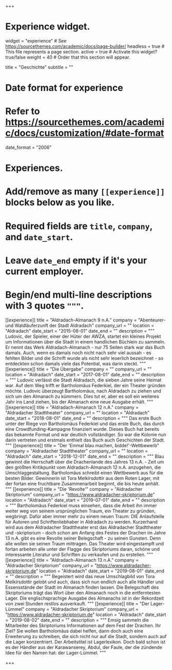 +++
# Experience widget.
widget = "experience"  # See https://sourcethemes.com/academic/docs/page-builder/
headless = true  # This file represents a page section.
active = true  # Activate this widget? true/false
weight = 40  # Order that this section will appear.

title = "Geschichte"
subtitle = ""

# Date format for experience
#   Refer to https://sourcethemes.com/academic/docs/customization/#date-format
date_format = "2006"

# Experiences.
#   Add/remove as many `[[experience]]` blocks below as you like.
#   Required fields are `title`, `company`, and `date_start`.
#   Leave `date_end` empty if it's your current employer.
#   Begin/end multi-line descriptions with 3 quotes `"""`.
[[experience]]
  title = "Aldradach-Almanach 9 n.A."
  company = "Abenteurer- und Waldläuferzunft der Stadt Aldradach"
  company_url = ""
  location = "Aldradach"
  date_start = "2015-08-01"
  date_end = ""
  description = """
  Ludovic, der Spieler, einer der Hüter der AWZA, startet ein kleines
  Projekt um Informationen über die Stadt in einem handlichen Büchlein
  zu sammeln. Er nennt das Werk Aldradach-Almanach - nur 75 Seiten stark
  war das Buch damals. Auch, wenn es damals noch nicht nach sehr viel
  aussah - es fehlten Bilder und die Schrift wurde als nicht sehr leserlich
  bezeichnet - so entdeckten schon damals viele das Potential, was darin
  steckt.
  """
[[experience]]
  title = "Die Übergabe"
  company = ""
  company_url = ""
  location = "Aldradach"
  date_start = "2017-08-01"
  date_end = ""
  description = """
  Ludovic verlässt die Stadt Aldradach, die sieben Jahre seine Heimat war.
  Auf dem Weg trifft er Bartholomäus Federkiel, der ein Theater gründen möchte.
  Ludovic überzeugt Bartholomäus, nach Aldradach zu ziehen und sich um den
  Almanach zu kümmern. Dies tut er, aber es soll ein weiteres Jahr ins Land
  ziehen, bis der Almanach eine neue Ausgabe erhält.
  """
[[experience]]
  title = "Aldradach-Almanach 12 n.A."
  company = "Aldradacher Stadttheater"
  company_url = ""
  location = "Aldradach"
  date_start = "2018-08-01"
  date_end = ""
  description = """
  Das erste Buch unter der Riege von Bartholomäus Federkiel und das erste Buch,
  das durch eine Crowdfunding-Kampagne finanziert wurde. Dieses Buch hat bereits
  das bekannte Format und war deutlich vollständiger. So war die Kolonie nun
  darin vertreten und erstmals enthielt das Buch auch Geschichten der Stadt.
  """
[[experience]]
  title = "Der 'Einmal blau machen, bidde!'-Wettbewerb"
  company = "Aldradacher Stadttheater"
  company_url = ""
  location = "Aldradach"
  date_start = "2018-12-01"
  date_end = ""
  description = """
  Blau gewinnt die Herrschaft über die Drachenlande des Jahres 13 n.A. - Zeit
  um den größten Kritikpunkt vom Aldradach-Almanach 12 n.A. anzugehen, die
  Umschlaggestaltung. Bartholomäus schreibt einen Wettbewerb aus für die besten
  Bilder. Gewinnerin ist Tora Melkírsdottír aus dem Roten Lager, mit der fortan
  eine fruchtbare Zusammenarbeit beginnt, die bis heute anhält.
  """
[[experience]]
  title = "Die 'Revolte'"
  company = "Aldradacher Skriptorium"
  company_url = "https://www.aldradacher-skriptorium.de"
  location = "Aldradach"
  date_start = "2019-07-01"
  date_end = ""
  description = """
  Bartholomäus Federkiel muss einsehen, dass die Arbeit ihn immer weiter weg
  von seinem ursprünglichen Traum, ein Theater zu gründen, wegbringt. Dafür
  aber immer mehr zu einem neuen Traum: DIE Anlaufstelle für Autoren und
  Schriftenliebhaber in Aldradach zu werden. Kurzerhand wird aus dem
  Aldradacher Stadttheater erst das Aldradacher Stadttheater und -skriptorium - doch
  schon am Anfang des Festes der Drachen im Jahre 13 n.A. gibt es eine Revolte seiner
  Belegschaft - zu seinen Gunsten. Denn alle wollen sie seinen Traum mittragen.
  Das Theater wird eingestampft und fortan arbeiten alle unter der Flagge des Skriptoriums
  daran, schöne und interessante Literatur und Schriften zu verkaufen und zu erstellen.
  """
[[experience]]
  title = "Aldradach-Almanach 13 n.A."
  company = "Aldradacher Skriptorium"
  company_url = "https://www.aldradacher-skriptorium.de"
  location = "Aldradach"
  date_start = "2019-08-01"
  date_end = ""
  description = """
  Begeistert wird das neue Umschlagbild von Tora Melkírsdottír gelobt und auch,
  dass sich nun endlich auch alle Händler und Essensstände der Stadt im Almanach
  finden lassen. Die Belegschaft des Skriptoriums trägt das Wort über den Almanach
  noch in die entferntesten Lager. Die englischsprachige Ausgabe des Almanachs ist in
  der Rekordzeit von zwei Stunden restlos ausverkauft.
  """
[[experience]]
  title = "Der Lager-Lümmel"
  company = "Aldradacher Skriptorium"
  company_url = "https://www.aldradacher-skriptorium.de"
  location = "Aldradach"
  date_start = "2019-08-02"
  date_end = ""
  description = """
  Emsig sammeln die Mitarbeiter des Skriptoriums Informationen auf dem Fest der Drachen.
  Ihr Ziel? Sie wollen Bartholomäus dabei helfen, dann doch auch eine Erweiterung zu
  schreiben, die sich nicht nur auf die Stadt, sondern auch auf die Lager konzentriert.
  Der Arbeitstitel ist Lagerlexikon. Doch bald schon ist es der Händler aus der Karawanserey,
  Abdul, der Faule, der die zündende Idee für den Namen hat: der Lager-Lümmel.
  """

+++
